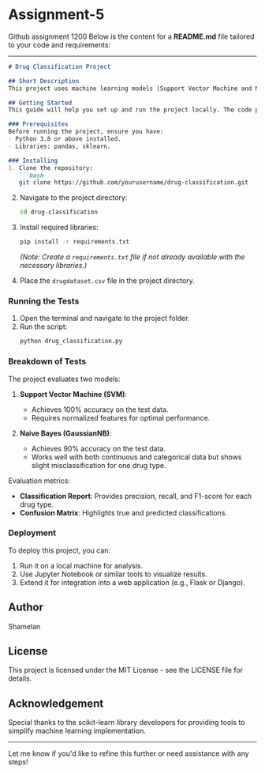 # Assignment-5
Github assignment 1200
Below is the content for a **README.md** file tailored to your code and requirements:

---

```markdown
# Drug Classification Project

## Short Description
This project uses machine learning models (Support Vector Machine and Naive Bayes) to classify drugs based on patient data, including age, sex, blood pressure, cholesterol, and sodium-to-potassium ratio.

## Getting Started
This guide will help you set up and run the project locally. The code processes a CSV dataset and evaluates classification models.

### Prerequisites
Before running the project, ensure you have:
- Python 3.8 or above installed.
- Libraries: pandas, sklearn.

### Installing
1. Clone the repository:
   ```bash
   git clone https://github.com/yourusername/drug-classification.git
   ```
2. Navigate to the project directory:
   ```bash
   cd drug-classification
   ```
3. Install required libraries:
   ```bash
   pip install -r requirements.txt
   ```
   *(Note: Create a `requirements.txt` file if not already available with the necessary libraries.)*

4. Place the `drugdataset.csv` file in the project directory.

### Running the Tests
1. Open the terminal and navigate to the project folder.
2. Run the script:
   ```bash
   python drug_classification.py
   ```

### Breakdown of Tests
The project evaluates two models:
1. **Support Vector Machine (SVM)**:
   - Achieves 100% accuracy on the test data.
   - Requires normalized features for optimal performance.

2. **Naive Bayes (GaussianNB)**:
   - Achieves 90% accuracy on the test data.
   - Works well with both continuous and categorical data but shows slight misclassification for one drug type.

Evaluation metrics:
- **Classification Report**: Provides precision, recall, and F1-score for each drug type.
- **Confusion Matrix**: Highlights true and predicted classifications.

### Deployment
To deploy this project, you can:
1. Run it on a local machine for analysis.
2. Use Jupyter Notebook or similar tools to visualize results.
3. Extend it for integration into a web application (e.g., Flask or Django).

## Author
Shamelan

## License
This project is licensed under the MIT License - see the LICENSE file for details.

## Acknowledgement
Special thanks to the scikit-learn library developers for providing tools to simplify machine learning implementation.

---

Let me know if you'd like to refine this further or need assistance with any steps!
